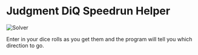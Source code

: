# Judgment DiQ Speedrun Helper

![Solver](https://i.ibb.co/N9Qs4Sd/solver.png)

Enter in your dice rolls as you get them and the program will tell you which direction to go.
